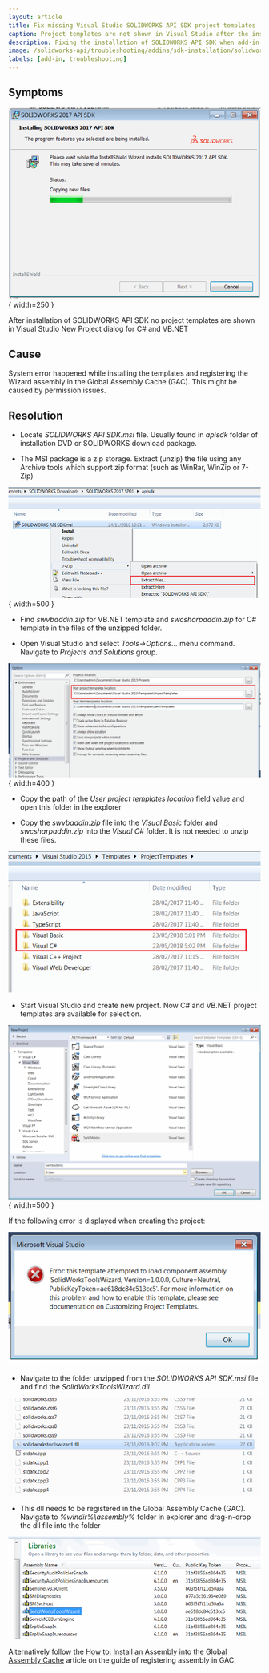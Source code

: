 ```yaml
---
layout: article
title: Fix missing Visual Studio SOLIDWORKS API SDK project templates
caption: Project templates are not shown in Visual Studio after the installation of SDK
description: Fixing the installation of SOLIDWORKS API SDK when add-in templates are not shown in Visual Studio C# and VB.NET projects
image: /solidworks-api/troubleshooting/addins/sdk-installation/solidworks-api-sdk-installation.png
labels: [add-in, troubleshooting]
---
```

## Symptoms
![SOLIDWORKS API SDK installation process](solidworks-api-sdk-installation.png){ width=250 }

After installation of SOLIDWORKS API SDK no project templates are shown in Visual Studio New Project dialog for C# and VB.NET

## Cause
System error happened while installing the templates and registering the Wizard assembly in the Global Assembly Cache (GAC). This might be caused by permission issues.

## Resolution

* Locate _SOLIDWORKS API SDK.msi_ file. Usually found in _apisdk_ folder of installation DVD or SOLIDWORKS download package.

* The MSI package is a zip storage. Extract (unzip) the file using any Archive tools which support zip format (such as WinRar, WinZip or 7-Zip)

![Unzipping .msi package](extract-solidworks-api-sdk-files.png){ width=500 }

* Find _swvbaddin.zip_ for VB.NET template and _swcsharpaddin.zip_ for C# template in the files of the unzipped folder.

* Open Visual Studio and select _Tools->Options..._ menu command. Navigate to _Projects and Solutions_ group.

![Projects and Solutions options in Visual Studio](visual-studio-projects-and-solutions-options.png){ width=400 }

* Copy the path of the _User project templates location_ field value and open this folder in the explorer

* Copy the _swvbaddin.zip_ file into the _Visual Basic_ folder and _swcsharpaddin.zip_ into the _Visual C#_ folder. It is not needed to unzip these files.

![Project templates folder](project-templates-folder.png)

* Start Visual Studio and create new project. Now C# and VB.NET project templates are available for selection.

![VB.NET project template for SOLIDWORKS add-in](vbnet-addin-template.png){ width=500 }

If the following error is displayed when creating the project:

![SolidWorksToolsWizard component load error](solidworkstoolswizard-component-load-error.png)

* Navigate to the folder unzipped from the _SOLIDWORKS API SDK.msi_ file and find the _SolidWorksToolsWizard.dll_

![SolidworksToolsWizard.dll](solidworkstoolswizard-dll.png)

* This dll needs to be registered in the Global Assembly Cache (GAC). Navigate to _%windir%\assembly%_ folder in explorer and drag-n-drop the dll file into the folder

![SolidWorksToolsWizard dll registered in GAC](solidworkstoolswizard-gac.png)

Alternatively follow the [How to: Install an Assembly into the Global Assembly Cache](https://docs.microsoft.com/en-us/dotnet/framework/app-domains/how-to-install-an-assembly-into-the-gac) article on the guide of registering assembly in GAC.
